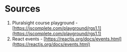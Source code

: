 # Sources

1. Pluralsight course playground - [https://jscomplete.com/playground/rgs1.1](https://jscomplete.com/playground/rgs1.1)
2. React events - [https://reactjs.org/docs/events.html](https://reactjs.org/docs/events.html)
